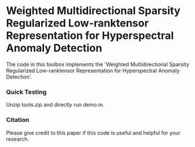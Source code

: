 # Weighted Multidirectional Sparsity Regularized Low-ranktensor Representation for Hyperspectral Anomaly Detection
The code in this toolbox implements the 'Weighted Multidirectional Sparsity Regularized Low-ranktensor Representation for Hyperspectral Anomaly Detection'.
### Quick Testing
Unzip tools.zip and directly run demo.m.
### Citation
Please give credit to this paper if this code is useful and helpful for your research.
